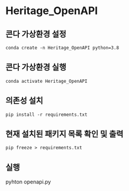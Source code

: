 # Heritage_OpenAPI

## 콘다 가상환경 설정
```
conda create -n Heritage_OpenAPI python=3.8
```
## 콘다 가상환경 실행
```
conda activate Heritage_OpenAPI
```
## 의존성 설치
```
pip install -r requirements.txt
```
## 현재 설치된 패키지 목록 확인 및 출력
```
pip freeze > requirements.txt
```
## 실행
pyhton openapi.py